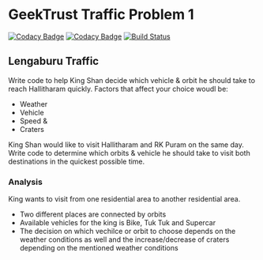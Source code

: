# GeekTrust Traffic Problem 1
[![Codacy Badge](https://api.codacy.com/project/badge/Grade/e4c9ccf45bd94e0b8ed32d9ca4c23ffe)](https://www.codacy.com/manual/pythonprogsnscripts/geekttrustproblems?utm_source=github.com&amp;utm_medium=referral&amp;utm_content=pythonprogsnscripts/geekttrustproblems&amp;utm_campaign=Badge_Grade)
[![Codacy Badge](https://api.codacy.com/project/badge/Coverage/e4c9ccf45bd94e0b8ed32d9ca4c23ffe)](https://www.codacy.com/manual/pythonprogsnscripts/geekttrustproblems?utm_source=github.com&utm_medium=referral&utm_content=pythonprogsnscripts/geekttrustproblems&utm_campaign=Badge_Coverage)
[![Build Status](https://travis-ci.org/pythonprogsnscripts/geekttrustproblems.svg?branch=master)](https://travis-ci.org/pythonprogsnscripts/geekttrustproblems)

## Lengaburu Traffic

Write code to help King Shan decide which vehicle & orbit he should take to reach Hallitharam quickly. Factors that affect your choice woudl be:

* Weather
* Vehicle
* Speed &
* Craters

King Shan would like to visit Hallitharam and RK Puram on the same day. Write code to determine which orbits & vehicle he should take to visit both destinations in the quickest possible time.

### Analysis

King wants to visit from one residential area to another residential area.

* Two different places are connected by orbits
* Available vehicles for the king is Bike, Tuk Tuk and Supercar
* The decision on which vechilce or orbit to choose depends on the weather conditions as well and the increase/decrease of craters depending on the mentioned weather conditions
